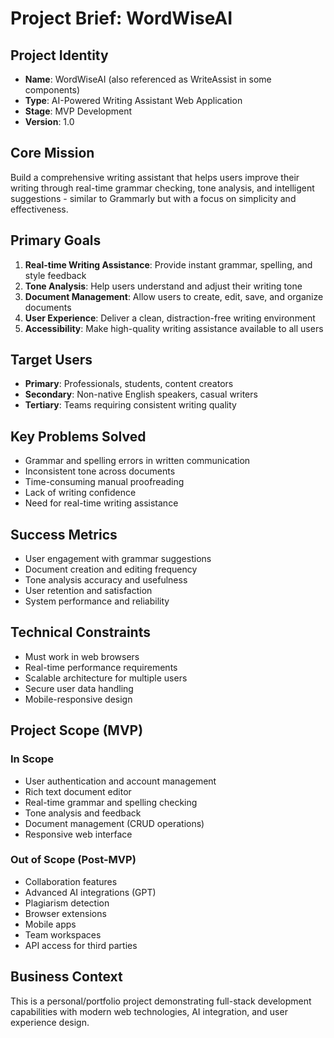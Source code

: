 # Project Brief: WordWiseAI

## Project Identity
- **Name**: WordWiseAI (also referenced as WriteAssist in some components)
- **Type**: AI-Powered Writing Assistant Web Application
- **Stage**: MVP Development
- **Version**: 1.0

## Core Mission
Build a comprehensive writing assistant that helps users improve their writing through real-time grammar checking, tone analysis, and intelligent suggestions - similar to Grammarly but with a focus on simplicity and effectiveness.

## Primary Goals
1. **Real-time Writing Assistance**: Provide instant grammar, spelling, and style feedback
2. **Tone Analysis**: Help users understand and adjust their writing tone
3. **Document Management**: Allow users to create, edit, save, and organize documents
4. **User Experience**: Deliver a clean, distraction-free writing environment
5. **Accessibility**: Make high-quality writing assistance available to all users

## Target Users
- **Primary**: Professionals, students, content creators
- **Secondary**: Non-native English speakers, casual writers
- **Tertiary**: Teams requiring consistent writing quality

## Key Problems Solved
- Grammar and spelling errors in written communication
- Inconsistent tone across documents
- Time-consuming manual proofreading
- Lack of writing confidence
- Need for real-time writing assistance

## Success Metrics
- User engagement with grammar suggestions
- Document creation and editing frequency
- Tone analysis accuracy and usefulness
- User retention and satisfaction
- System performance and reliability

## Technical Constraints
- Must work in web browsers
- Real-time performance requirements
- Scalable architecture for multiple users
- Secure user data handling
- Mobile-responsive design

## Project Scope (MVP)
### In Scope
- User authentication and account management
- Rich text document editor
- Real-time grammar and spelling checking
- Tone analysis and feedback
- Document management (CRUD operations)
- Responsive web interface

### Out of Scope (Post-MVP)
- Collaboration features
- Advanced AI integrations (GPT)
- Plagiarism detection
- Browser extensions
- Mobile apps
- Team workspaces
- API access for third parties

## Business Context
This is a personal/portfolio project demonstrating full-stack development capabilities with modern web technologies, AI integration, and user experience design. 